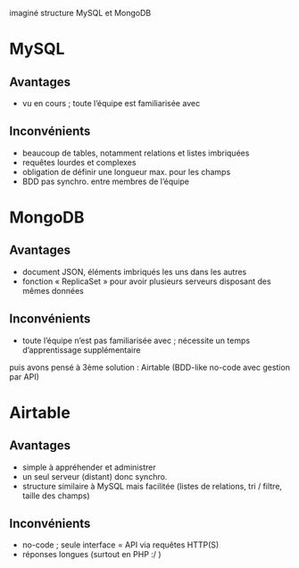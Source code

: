 imaginé structure MySQL et MongoDB


# MySQL
## Avantages
- vu en cours ; toute l’équipe est familiarisée avec

## Inconvénients
- beaucoup de tables, notamment relations et listes imbriquées
- requêtes lourdes et complexes
- obligation de définir une longueur max. pour les champs
- BDD pas synchro. entre membres de l’équipe


# MongoDB
## Avantages
- document JSON, éléments imbriqués les uns dans les autres
- fonction « ReplicaSet » pour avoir plusieurs serveurs disposant des mêmes données

## Inconvénients
- toute l’équipe n’est pas familiarisée avec ; nécessite un temps d’apprentissage supplémentaire


puis avons pensé à 3ème solution : Airtable (BDD-like no-code avec gestion par API)


# Airtable
## Avantages
- simple à appréhender et administrer
- un seul serveur (distant) donc synchro.
- structure similaire à MySQL mais facilitée (listes de relations, tri / filtre, taille des champs)

## Inconvénients
- no-code ; seule interface = API via requêtes HTTP(S)
- réponses longues (surtout en PHP :/ )
